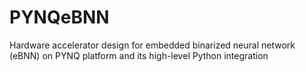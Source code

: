 # PYNQeBNN
Hardware accelerator design for embedded binarized neural network (eBNN) on PYNQ platform and its high-level Python integration
